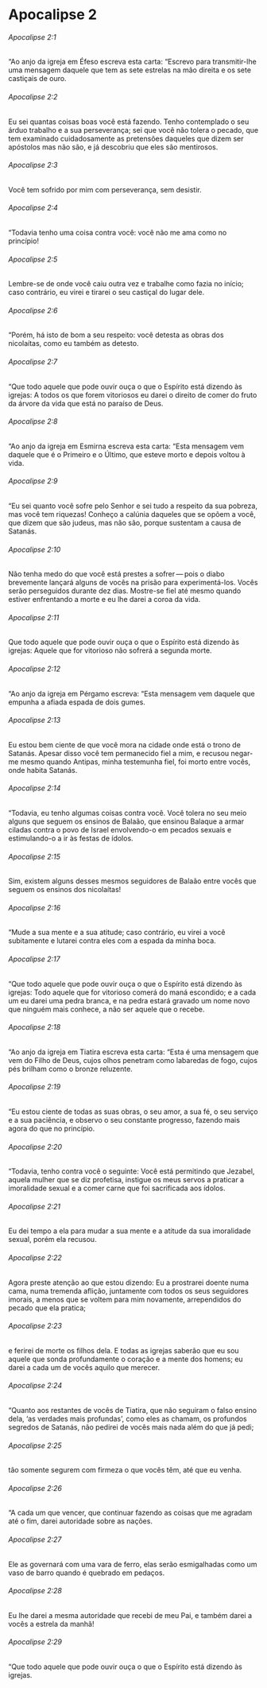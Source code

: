 # Apocalipse 2

###### Apocalipse 2:1

“Ao anjo da igreja em Éfeso escreva esta carta: “Escrevo para transmitir-lhe uma mensagem daquele que tem as sete estrelas na mão direita e os sete castiçais de ouro.

###### Apocalipse 2:2

Eu sei quantas coisas boas você está fazendo. Tenho contemplado o seu árduo trabalho e a sua perseverança; sei que você não tolera o pecado, que tem examinado cuidadosamente as pretensões daqueles que dizem ser apóstolos mas não são, e já descobriu que eles são mentirosos.

###### Apocalipse 2:3

Você tem sofrido por mim com perseverança, sem desistir.

###### Apocalipse 2:4

“Todavia tenho uma coisa contra você: você não me ama como no princípio!

###### Apocalipse 2:5

Lembre-se de onde você caiu outra vez e trabalhe como fazia no início; caso contrário, eu virei e tirarei o seu castiçal do lugar dele.

###### Apocalipse 2:6

“Porém, há isto de bom a seu respeito: você detesta as obras dos nicolaítas, como eu também as detesto.

###### Apocalipse 2:7

“Que todo aquele que pode ouvir ouça o que o Espírito está dizendo às igrejas: A todos os que forem vitoriosos eu darei o direito de comer do fruto da árvore da vida que está no paraíso de Deus.

###### Apocalipse 2:8

“Ao anjo da igreja em Esmirna escreva esta carta: “Esta mensagem vem daquele que é o Primeiro e o Último, que esteve morto e depois voltou à vida.

###### Apocalipse 2:9

“Eu sei quanto você sofre pelo Senhor e sei tudo a respeito da sua pobreza, mas você tem riquezas! Conheço a calúnia daqueles que se opõem a você, que dizem que são judeus, mas não são, porque sustentam a causa de Satanás.

###### Apocalipse 2:10

Não tenha medo do que você está prestes a sofrer — pois o diabo brevemente lançará alguns de vocês na prisão para experimentá-los. Vocês serão perseguidos durante dez dias. Mostre-se fiel até mesmo quando estiver enfrentando a morte e eu lhe darei a coroa da vida.

###### Apocalipse 2:11

Que todo aquele que pode ouvir ouça o que o Espírito está dizendo às igrejas: Aquele que for vitorioso não sofrerá a segunda morte.

###### Apocalipse 2:12

“Ao anjo da igreja em Pérgamo escreva: “Esta mensagem vem daquele que empunha a afiada espada de dois gumes.

###### Apocalipse 2:13

Eu estou bem ciente de que você mora na cidade onde está o trono de Satanás. Apesar disso você tem permanecido fiel a mim, e recusou negar-me mesmo quando Antipas, minha testemunha fiel, foi morto entre vocês, onde habita Satanás.

###### Apocalipse 2:14

“Todavia, eu tenho algumas coisas contra você. Você tolera no seu meio alguns que seguem os ensinos de Balaão, que ensinou Balaque a armar ciladas contra o povo de Israel envolvendo-o em pecados sexuais e estimulando-o a ir às festas de ídolos.

###### Apocalipse 2:15

Sim, existem alguns desses mesmos seguidores de Balaão entre vocês que seguem os ensinos dos nicolaítas!

###### Apocalipse 2:16

“Mude a sua mente e a sua atitude; caso contrário, eu virei a você subitamente e lutarei contra eles com a espada da minha boca.

###### Apocalipse 2:17

“Que todo aquele que pode ouvir ouça o que o Espírito está dizendo às igrejas: Todo aquele que for vitorioso comerá do maná escondido; e a cada um eu darei uma pedra branca, e na pedra estará gravado um nome novo que ninguém mais conhece, a não ser aquele que o recebe.

###### Apocalipse 2:18

“Ao anjo da igreja em Tiatira escreva esta carta: “Esta é uma mensagem que vem do Filho de Deus, cujos olhos penetram como labaredas de fogo, cujos pés brilham como o bronze reluzente.

###### Apocalipse 2:19

“Eu estou ciente de todas as suas obras, o seu amor, a sua fé, o seu serviço e a sua paciência, e observo o seu constante progresso, fazendo mais agora do que no princípio.

###### Apocalipse 2:20

“Todavia, tenho contra você o seguinte: Você está permitindo que Jezabel, aquela mulher que se diz profetisa, instigue os meus servos a praticar a imoralidade sexual e a comer carne que foi sacrificada aos ídolos.

###### Apocalipse 2:21

Eu dei tempo a ela para mudar a sua mente e a atitude da sua imoralidade sexual, porém ela recusou.

###### Apocalipse 2:22

Agora preste atenção ao que estou dizendo: Eu a prostrarei doente numa cama, numa tremenda aflição, juntamente com todos os seus seguidores imorais, a menos que se voltem para mim novamente, arrependidos do pecado que ela pratica;

###### Apocalipse 2:23

e ferirei de morte os filhos dela. E todas as igrejas saberão que eu sou aquele que sonda profundamente o coração e a mente dos homens; eu darei a cada um de vocês aquilo que merecer.

###### Apocalipse 2:24

“Quanto aos restantes de vocês de Tiatira, que não seguiram o falso ensino dela, ‘as verdades mais profundas’, como eles as chamam, os profundos segredos de Satanás, não pedirei de vocês mais nada além do que já pedi;

###### Apocalipse 2:25

tão somente segurem com firmeza o que vocês têm, até que eu venha.

###### Apocalipse 2:26

“A cada um que vencer, que continuar fazendo as coisas que me agradam até o fim, darei autoridade sobre as nações.

###### Apocalipse 2:27

Ele as governará com uma vara de ferro, elas serão esmigalhadas como um vaso de barro quando é quebrado em pedaços.

###### Apocalipse 2:28

Eu lhe darei a mesma autoridade que recebi de meu Pai, e também darei a vocês a estrela da manhã!

###### Apocalipse 2:29

“Que todo aquele que pode ouvir ouça o que o Espírito está dizendo às igrejas.

